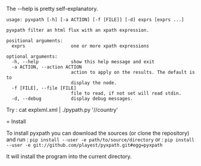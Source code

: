The --help is pretty self-explanatory.

```
usage: pyxpath [-h] [-a ACTION] [-f [FILE]] [-d] exprs [exprs ...]

pyxpath filter an html flux with an xpath expression.

positional arguments:
  exprs                 one or more xpath expressions

optional arguments:
  -h, --help            show this help message and exit
  -a ACTION, --action ACTION
                        action to apply on the results. The default is to
                        display the node.
  -f [FILE], --file [FILE]
                        file to read, if not set will read stdin.
  -d, --debug           display debug messages.
```

Try : cat explxml.xml | ./pypath.py '//country'

= Install

To install pyxpath you can download the sources (or clone the repository) and run :
	`pip install --user -e path/to/source/directory`
or :
	`pip install --user -e git://github.com/playest/pyxpath.git#egg=pyxpath`

It will install the program into the current directory.

